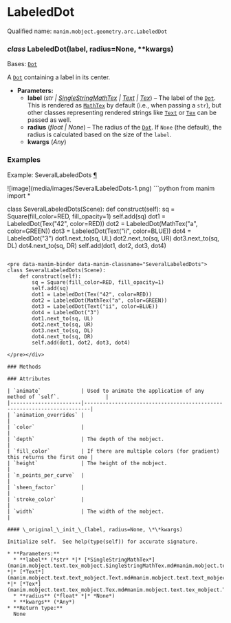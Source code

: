 # LabeledDot

Qualified name: `manim.mobject.geometry.arc.LabeledDot`

### *class* LabeledDot(label, radius=None, \*\*kwargs)

Bases: [`Dot`](manim.mobject.geometry.arc.Dot.md#manim.mobject.geometry.arc.Dot)

A [`Dot`](manim.mobject.geometry.arc.Dot.md#manim.mobject.geometry.arc.Dot) containing a label in its center.

* **Parameters:**
  * **label** (*str* *|* [*SingleStringMathTex*](manim.mobject.text.tex_mobject.SingleStringMathTex.md#manim.mobject.text.tex_mobject.SingleStringMathTex) *|* [*Text*](manim.mobject.text.text_mobject.Text.md#manim.mobject.text.text_mobject.Text) *|* [*Tex*](manim.mobject.text.tex_mobject.Tex.md#manim.mobject.text.tex_mobject.Tex)) – The label of the [`Dot`](manim.mobject.geometry.arc.Dot.md#manim.mobject.geometry.arc.Dot). This is rendered as [`MathTex`](manim.mobject.text.tex_mobject.MathTex.md#manim.mobject.text.tex_mobject.MathTex)
    by default (i.e., when passing a `str`), but other classes
    representing rendered strings like [`Text`](manim.mobject.text.text_mobject.Text.md#manim.mobject.text.text_mobject.Text) or [`Tex`](manim.mobject.text.tex_mobject.Tex.md#manim.mobject.text.tex_mobject.Tex)
    can be passed as well.
  * **radius** (*float* *|* *None*) – The radius of the [`Dot`](manim.mobject.geometry.arc.Dot.md#manim.mobject.geometry.arc.Dot). If `None` (the default), the radius
    is calculated based on the size of the `label`.
  * **kwargs** (*Any*)

### Examples

<div id="severallabeleddots" class="admonition admonition-manim-example">
<p class="admonition-title">Example: SeveralLabeledDots <a class="headerlink" href="#severallabeleddots">¶</a></p>![image](media/images/SeveralLabeledDots-1.png)
```python
from manim import *

class SeveralLabeledDots(Scene):
    def construct(self):
        sq = Square(fill_color=RED, fill_opacity=1)
        self.add(sq)
        dot1 = LabeledDot(Tex("42", color=RED))
        dot2 = LabeledDot(MathTex("a", color=GREEN))
        dot3 = LabeledDot(Text("ii", color=BLUE))
        dot4 = LabeledDot("3")
        dot1.next_to(sq, UL)
        dot2.next_to(sq, UR)
        dot3.next_to(sq, DL)
        dot4.next_to(sq, DR)
        self.add(dot1, dot2, dot3, dot4)
```

<pre data-manim-binder data-manim-classname="SeveralLabeledDots">
class SeveralLabeledDots(Scene):
    def construct(self):
        sq = Square(fill_color=RED, fill_opacity=1)
        self.add(sq)
        dot1 = LabeledDot(Tex("42", color=RED))
        dot2 = LabeledDot(MathTex("a", color=GREEN))
        dot3 = LabeledDot(Text("ii", color=BLUE))
        dot4 = LabeledDot("3")
        dot1.next_to(sq, UL)
        dot2.next_to(sq, UR)
        dot3.next_to(sq, DL)
        dot4.next_to(sq, DR)
        self.add(dot1, dot2, dot3, dot4)

</pre></div>

### Methods

### Attributes

| `animate`             | Used to animate the application of any method of `self`.               |
|-----------------------|------------------------------------------------------------------------|
| `animation_overrides` |                                                                        |
| `color`               |                                                                        |
| `depth`               | The depth of the mobject.                                              |
| `fill_color`          | If there are multiple colors (for gradient) this returns the first one |
| `height`              | The height of the mobject.                                             |
| `n_points_per_curve`  |                                                                        |
| `sheen_factor`        |                                                                        |
| `stroke_color`        |                                                                        |
| `width`               | The width of the mobject.                                              |

#### \_original_\_init_\_(label, radius=None, \*\*kwargs)

Initialize self.  See help(type(self)) for accurate signature.

* **Parameters:**
  * **label** (*str* *|* [*SingleStringMathTex*](manim.mobject.text.tex_mobject.SingleStringMathTex.md#manim.mobject.text.tex_mobject.SingleStringMathTex) *|* [*Text*](manim.mobject.text.text_mobject.Text.md#manim.mobject.text.text_mobject.Text) *|* [*Tex*](manim.mobject.text.tex_mobject.Tex.md#manim.mobject.text.tex_mobject.Tex))
  * **radius** (*float* *|* *None*)
  * **kwargs** (*Any*)
* **Return type:**
  None
